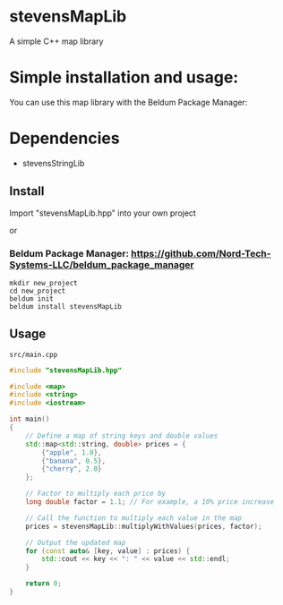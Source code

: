 # stevensMapLib
A simple C++ map library

# Simple installation and usage:
You can use this map library with the Beldum Package Manager:

# Dependencies
- stevensStringLib

## Install
Import "stevensMapLib.hpp" into your own project

or

### Beldum Package Manager: https://github.com/Nord-Tech-Systems-LLC/beldum_package_manager
```
mkdir new_project
cd new_project
beldum init
beldum install stevensMapLib
```

## Usage
`src/main.cpp`
```cpp
#include "stevensMapLib.hpp"

#include <map>
#include <string>
#include <iostream>

int main()
{
    // Define a map of string keys and double values
    std::map<std::string, double> prices = {
        {"apple", 1.0},
        {"banana", 0.5},
        {"cherry", 2.0}
    };

    // Factor to multiply each price by
    long double factor = 1.1; // For example, a 10% price increase

    // Call the function to multiply each value in the map
    prices = stevensMapLib::multiplyWithValues(prices, factor);

    // Output the updated map
    for (const auto& [key, value] : prices) {
        std::cout << key << ": " << value << std::endl;
    }

    return 0;
}

```